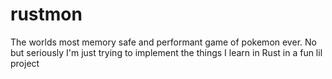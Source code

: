 # rustmon
The worlds most memory safe and performant game of pokemon ever. No but seriously I'm just trying to implement the things I learn in Rust in a fun lil project
